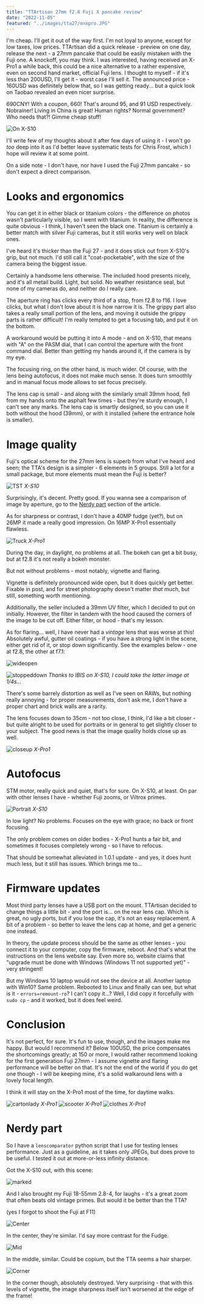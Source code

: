 ```yaml
---
title: "TTArtisan 27mm f2.8 Fuji X pancake review"
date: "2022-11-05"
featured: "../images/tta27/onxpro.JPG"
---
```


I'm cheap. I'll get it out of the way first. I'm not loyal to anyone, except for low taxes, low prices. TTArtisan did a quick release - preview on one day, release the next - a 27mm pancake that could be easily mistaken with the Fuji one. A knockoff, you may think. I was interested, having received an X-Pro1 a while back, this could be a nice alternative to a rather expensive, even on second hand market, official Fuji lens. I thought to myself - if it's less than 200USD, I'll get it - worst case I'll sell it. The announced price - 160USD was definitely below that, so I was getting ready... but a quick look on Taobao revealed an even nicer surprise.

690CNY! With a coupon, 660! That's around 95, and 91 USD respectively. Nobrainer! Living in China is great! Human rights? Normal government? Who needs that?! Gimme cheap stuff!

![On X-S10](../images/tta27/onxs10.JPG)

I'll write few of my thoughts about it after few days of using it - I won't go _too_ deep into it as I'd better leave systematic tests for Chris Frost, which I hope will review it at some point.

On a side note - I don't have, nor have I used the Fuji 27mm pancake - so don't expect a direct comparison.

# Looks and ergonomics

You can get it in either black or titanium colors - the difference on photos wasn't particularly visible, so I went with titanium. In reality, the difference is quite obvious - I think, I haven't seen the black one. Titanium is certainly a better match with silver Fuji cameras, but it still works very well on black ones.

I've heard it's thicker than the Fuji 27 - and it does stick out from X-S10's grip, but not much. I'd still call it "coat-pocketable", with the size of the camera being the biggest issue.

Certainly a handsome lens otherwise. The included hood presents nicely, and it's all metail build. Light, but solid. No weather resistance seal, but none of my cameras do, and neither do I really care.

The aperture ring has clicks every third of a stop, from f2.8 to f16. I love clicks, but what I don't love about it is how narrow it is. The grippy part also takes a really small portion of the lens, and moving it outside the grippy parts is rather difficult! I'm really tempted to get a focusing tab, and put it on the bottom.

A workaround would be putting it into A mode - and on X-S10, that means with "A" on the PASM dial, that I can control the aperture with the front command dial. Better than getting my hands around it, if the camera is by my eye.

The focusing ring, on the other hand, is much wider. Of course, with the lens being autofocus, it does not make much sense. It does turn smoothly and in manual focus mode allows to set focus precisely. 

The lens cap is small - and along with the similarly small 39mm hood, fell from my hands onto the asphalt few times - but they're sturdy enough, I can't see any marks. The lens cap is smartly designed, so you can use it both without the hood (39mm), or with it installed (where the entrance hole is smaller).

# Image quality

Fuji's optical scheme for the 27mm lens is superb from what I've heard and seen; the TTA's design is a simpler - 6 elements in 5 groups. Still a lot for a small package, but more elements must mean the Fuji is better?

![TST](../images/tta27/neon.JPG)
_X-S10_

Surprisingly, it's decent. Pretty good. If you wanna see a comparison of image by aperture, go to the [Nerdy part](#nerdy-part) section of the article.

As for sharpness or contrast, I don't have a 40MP fudge (yet?), but on 26MP it made a really good impression. On 16MP X-Pro1 essentially flawless.

![Truck](../images/tta27/truck.JPG)
_X-Pro1_

During the day, in daylight, no problems at all. The bokeh can get a bit busy, but at f2.8 it's not really a bokeh monster.

But not without problems - most notably, vignette and flaring.

Vignette is definitely pronounced wide open, but it does quickly get better. Fixable in post, and for street photography doesn't matter _that_ much, but still, something worth mentioning.

Additionally, the seller included a 39mm UV filter, which I decided to put on initially. However, the filter in tandem with the hood caused the corners of the image to be cut off. Either filter, or hood - that's my lesson.

As for flaring... well, I have never had a *vintage* lens that was worse at this! Absolutely awful, gutter oil coatings - if you have a strong light in the scene, either get rid of it, or stop down significantly. See the examples below - one at f2.8, the other at f7.1:

![wideopen](../images/tta27/flare_wideopen.JPG)

![stoppeddown](../images/tta27/flare_stopped.JPG)
_Thanks to IBIS on X-S10, I could take the latter image at 1/4s..._

There's some barrely distortion as well as I've seen on RAWs, but nothing really annoying - for proper measurements, don't ask me, I don't have a proper chart and brick walls are a rarity.

The lens focuses down to 35cm - not too close, I think, I'd like a bit closer - but quite alright to be used for portraits or in general to get slightly closer to your subject. The good news is that the image quality holds close up as well.

![closeup](../images/tta27/gauge.JPG)
_X-Pro1_

# Autofocus

STM motor, really quick and quiet, that's for sure. On X-S10, at least. On par with other lenses I have - whether Fuji zooms, or Viltrox primes.

![Portrait](../images/tta27/portrait.JPG)
_X-S10_

In low light? No problems. Focuses on the eye with grace; no back or front focusing.

The only problem comes on older bodies - X-Pro1 hunts a fair bit, and sometimes it focuses completely wrong - so I have to refocus. 

That should be somewhat alleviated in 1.0.1 update - and yes, it does hunt much less, but it still has issues. Which brings me to...

# Firmware updates

Most third party lenses have a USB port on the mount. TTArtisan decided to change things a little bit - and the port is... on the rear lens cap. Which is great, no ugly ports, but if you lose the cap, it's not an easy replacement. A bit of a problem - so better to leave the lens cap at home, and get a generic one instead.

In theory, the update process should be the same as other lenses - you connect it to your computer, copy the firmware, reboot. And that's what the instructions on the lens website say. Even more so, website claims that "upgrade must be done with Windows (Windows 11 not supported yet)" - very stringent!

But my Windows 10 laptop would not see the device at all. Another laptop with Win10? Same problem. Rebooted to Linux and finally can see, but what is it - ``errors=remount-ro``? I can't copy it...? Well, I did copy it forcefully with ``sudo cp`` - and it worked, but it does feel weird. 

# Conclusion

It's not perfect, for sure. It's fun to use, though, and the images make me happy. But would I recommend it? Below 100USD, the price compensates the shortcomings greatly; at 150 or more, I would rather recommend looking for the first generation Fuji 27mm - I assume vignette and flaring performance will be better on that. It's not the end of the world if you do get one though - I will be keeping mine, it's a solid walkaround lens with a lovely focal length.

I think it will stay on the X-Pro1 most of the time, for daytime walks.

![cartonlady](../images/tta27/cartonlady.JPG)
_X-Pro1_
![scooter](../images/tta27/scooter.JPG)
_X-Pro1_
![clothes](../images/tta27/clothes.JPG)
_X-Pro1_

# Nerdy part

So I have a ``lenscomparator`` python script that I use for testing lenses performance. Just as a guideline, as it takes only JPEGs, but does prove to be useful. I tested it out at more-or-less infinity distance.

Got the X-S10 out, with this scene:

![marked](../images/tta27/Marked.JPG)

And I also brought my Fuji 18-55mm 2.8-4, for laughs - it's a great zoom that often beats old vintage primes. But would it be better than the TTA?

(yes I forgot to shoot the Fuji at F11)

![Center](../images/tta27/Comparison_center.JPG)

In the center, they're similar. I'd say more contrast for the Fudge.

![Mid](../images/tta27/Comparison_mid.JPG)

In the middle, similar. Could be copium, but the TTA seems a hair sharper.

![Corner](../images/tta27/Comparison_corner.JPG)

In the corner though, absolutely destroyed. Very surprising - that with this levels of vignette, the image sharpness itself isn't worsened at the edge of the frame!